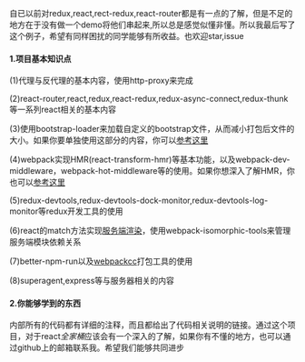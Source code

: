 自已以前对redux,react,rect-redux,react-router都是有一点的了解，但是不足的地方在于没有做一个demo将他们串起来,所以总是感觉似懂非懂。所以我最后写了这个例子，希望有同样困扰的同学能够有所收益。也欢迎star,issue

#### 1.项目基本知识点
(1)代理与反代理的基本内容，使用http-proxy来完成

(2)react-router,react,redux,react-redux,redux-async-connect,redux-thunk等一系列react相关的基本内容

(3)使用bootstrap-loader来加载自定义的bootstrap文件，从而减小打包后文件的大小。如果你要单独使用这部分的内容，你可以[参考这里](https://github.com/liangklfangl/bootstrap-loader-demo/tree/daily/0.0.1)

(4)webpack实现HMR(react-transform-hmr)等基本功能，以及webpack-dev-middleware，webpack-hot-middleware等的使用。如果你想深入了解HMR，你也可以[参考这里](https://github.com/liangklfangl/webpack-dev-server)

(5)redux-devtools,redux-devtools-dock-monitor,redux-devtools-log-monitor等redux开发工具的使用

(6)react的match方法实现[服务端渲染](https://github.com/liangklfangl/react-router-renderProps)，使用webpack-isomorphic-tools来管理服务端模块依赖关系

(7)better-npm-run以及[webpackcc](https://github.com/liangklfangl/wcf)打包工具的使用

(8)superagent,express等与服务器相关的内容

#### 2.你能够学到的东西
内部所有的代码都有详细的注释，而且都给出了代码相关说明的链接。通过这个项目，对于react*全家桶*应该会有一个深入的了解，如果你有不懂的地方，也可以通过github上的邮箱联系我。希望我们能够共同进步